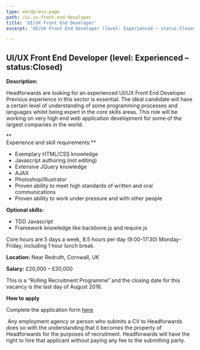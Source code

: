 ```yaml
---
type: wordpress-page
path: /ui-ux-front-end-developer
title: 'UI/UX Front End Developer'
excerpt: 'UI/UX Front End Developer (level: Experienced – status:Closed) Description: Headforwards are looking for an experienced UI/UX Front End Developer. Previous experience in this sector is essential. The ideal candidate will have a certain level of understanding of some programming processes and languages whilst being expert in the core skills areas. This role will be working on …'

---
```

UI/UX Front End Developer (level: Experienced – status:Closed)
--------------------------------------------------------------

**Description:**

Headforwards are looking for an experienced UI/UX Front End Developer. Previous experience in this sector is essential. The ideal candidate will have a certain level of understanding of some programming processes and languages whilst being expert in the core skills areas. This role will be working on very high end web application development for some of the largest companies in the world.

**  
Experience and skill requirements:**

*   Exemplary HTML/CSS knowledge
*   Javascript authoring (not editing)
*   Extensive JQuery knowledge
*   AJAX
*   Photoshop/Illustrator
*   Proven ability to meet high standards of written and oral communications
*   Proven ability to work under pressure and with other people

**Optional skills:**

*   TDD Javascript
*   Framework knowledge like backbone.js and require.js

Core hours are 5 days a week, 8.5 hours per day (9:00-17:30) Monday-Friday, including 1 hour lunch break.

**Location:** Near Redruth, Cornwall, UK

**Salary:** £20,000 – £30,000

This is a “Rolling Recruitment Programme” and the closing date for this vacancy is the last day of August 2016.

**How to apply**

Complete the application form [here](http://www.headforwards.com/application-form/ "Application Form")

 Any employment agency or person who submits a CV to Headforwards does so with the understanding that it becomes the property of Headforwards for the purposes of recruitment. Headforwards will have the right to hire that applicant without paying any fee to the submitting party.
